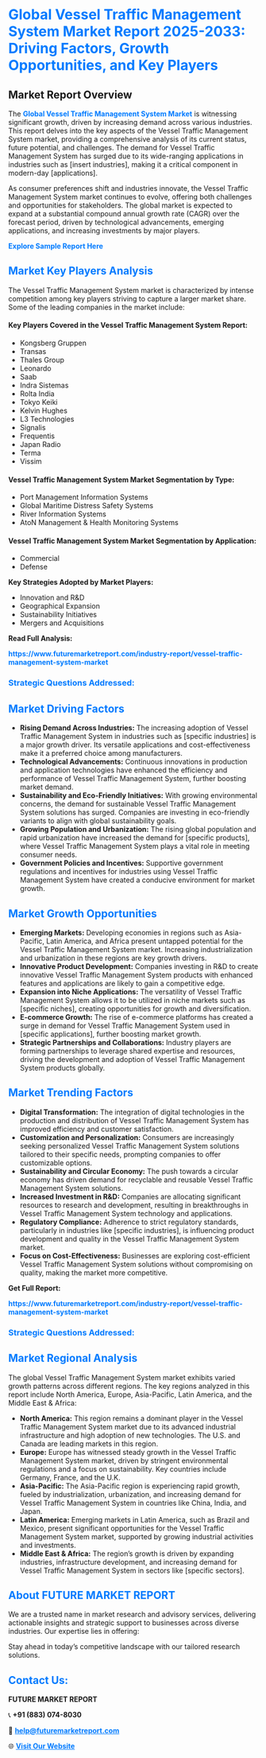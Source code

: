 <h1 style="color: #007BFF;">Global Vessel Traffic Management System Market Report 2025-2033: Driving Factors, Growth Opportunities, and Key Players</h1>

<section id="overview">
<h2>Market Report Overview</h2>
<p>The <a href="https://www.futuremarketreport.com/industry-report/vessel-traffic-management-system-market" style="color: #007BFF; text-decoration: none;"><strong>Global Vessel Traffic Management System Market</strong></a> is witnessing significant growth, driven by increasing demand across various industries. This report delves into the key aspects of the Vessel Traffic Management System market, providing a comprehensive analysis of its current status, future potential, and challenges. The demand for Vessel Traffic Management System has surged due to its wide-ranging applications in industries such as [insert industries], making it a critical component in modern-day [applications].</p>
<p>As consumer preferences shift and industries innovate, the Vessel Traffic Management System market continues to evolve, offering both challenges and opportunities for stakeholders. The global market is expected to expand at a substantial compound annual growth rate (CAGR) over the forecast period, driven by technological advancements, emerging applications, and increasing investments by major players.</p>
</section>

<section id="overview">
<p><a href="https://www.futuremarketreport.com/request-sample/reportId=105456" style="color: #007BFF; text-decoration: none;"><strong>Explore Sample Report Here</strong></a></p>
</section>

<section id="key-players">
<h2 style="color: #007BFF;">Market Key Players Analysis</h2>
<p>The Vessel Traffic Management System market is characterized by intense competition among key players striving to capture a larger market share. Some of the leading companies in the market include:</p>
<h4>Key Players Covered in the Vessel Traffic Management System Report:</h4>
<ul><li>Kongsberg Gruppen</li><li>Transas</li><li>Thales Group</li><li>Leonardo</li><li>Saab</li><li>Indra Sistemas</li><li>Rolta India</li><li>Tokyo Keiki</li><li>Kelvin Hughes</li><li>L3 Technologies</li><li>Signalis</li><li>Frequentis</li><li>Japan Radio</li><li>Terma</li><li>Vissim</li></ul>
<h4>Vessel Traffic Management System Market Segmentation by Type:</h4>
<ul><li>Port Management Information Systems</li><li>Global Maritime Distress Safety Systems</li><li>River Information Systems</li><li>AtoN Management &amp; Health Monitoring Systems</li></ul>

<h4>Vessel Traffic Management System Market Segmentation by Application:</h4>
<ul><li>Commercial</li><li>Defense</li></ul>
<p><strong>Key Strategies Adopted by Market Players:</strong></p>
<ul>
<li>Innovation and R&D</li>
<li>Geographical Expansion</li>
<li>Sustainability Initiatives</li>
<li>Mergers and Acquisitions</li>
</ul>
</section>

<section>
<p><strong>Read Full Analysis: </strong></p><a href="https://www.futuremarketreport.com/industry-report/vessel-traffic-management-system-market" style="color: #007BFF; text-decoration: none;"><strong>https://www.futuremarketreport.com/industry-report/vessel-traffic-management-system-market</strong></a>
<h3 style="color: #007BFF;">Strategic Questions Addressed:</h3>
</section>

<section id="driving-factors">
<h2 style="color: #007BFF;">Market Driving Factors</h2>
<ul>
<li><strong>Rising Demand Across Industries:</strong> The increasing adoption of Vessel Traffic Management System in industries such as [specific industries] is a major growth driver. Its versatile applications and cost-effectiveness make it a preferred choice among manufacturers.</li>
<li><strong>Technological Advancements:</strong> Continuous innovations in production and application technologies have enhanced the efficiency and performance of Vessel Traffic Management System, further boosting market demand.</li>
<li><strong>Sustainability and Eco-Friendly Initiatives:</strong> With growing environmental concerns, the demand for sustainable Vessel Traffic Management System solutions has surged. Companies are investing in eco-friendly variants to align with global sustainability goals.</li>
<li><strong>Growing Population and Urbanization:</strong> The rising global population and rapid urbanization have increased the demand for [specific products], where Vessel Traffic Management System plays a vital role in meeting consumer needs.</li>
<li><strong>Government Policies and Incentives:</strong> Supportive government regulations and incentives for industries using Vessel Traffic Management System have created a conducive environment for market growth.</li>
</ul>
</section>

<section id="growth-opportunities">
<h2 style="color: #007BFF;">Market Growth Opportunities</h2>
<ul>
<li><strong>Emerging Markets:</strong> Developing economies in regions such as Asia-Pacific, Latin America, and Africa present untapped potential for the Vessel Traffic Management System market. Increasing industrialization and urbanization in these regions are key growth drivers.</li>
<li><strong>Innovative Product Development:</strong> Companies investing in R&D to create innovative Vessel Traffic Management System products with enhanced features and applications are likely to gain a competitive edge.</li>
<li><strong>Expansion into Niche Applications:</strong> The versatility of Vessel Traffic Management System allows it to be utilized in niche markets such as [specific niches], creating opportunities for growth and diversification.</li>
<li><strong>E-commerce Growth:</strong> The rise of e-commerce platforms has created a surge in demand for Vessel Traffic Management System used in [specific applications], further boosting market growth.</li>
<li><strong>Strategic Partnerships and Collaborations:</strong> Industry players are forming partnerships to leverage shared expertise and resources, driving the development and adoption of Vessel Traffic Management System products globally.</li>
</ul>
</section>

<section id="trending-factors">
<h2 style="color: #007BFF;">Market Trending Factors</h2>
<ul>
<li><strong>Digital Transformation:</strong> The integration of digital technologies in the production and distribution of Vessel Traffic Management System has improved efficiency and customer satisfaction.</li>
<li><strong>Customization and Personalization:</strong> Consumers are increasingly seeking personalized Vessel Traffic Management System solutions tailored to their specific needs, prompting companies to offer customizable options.</li>
<li><strong>Sustainability and Circular Economy:</strong> The push towards a circular economy has driven demand for recyclable and reusable Vessel Traffic Management System solutions.</li>
<li><strong>Increased Investment in R&D:</strong> Companies are allocating significant resources to research and development, resulting in breakthroughs in Vessel Traffic Management System technology and applications.</li>
<li><strong>Regulatory Compliance:</strong> Adherence to strict regulatory standards, particularly in industries like [specific industries], is influencing product development and quality in the Vessel Traffic Management System market.</li>
<li><strong>Focus on Cost-Effectiveness:</strong> Businesses are exploring cost-efficient Vessel Traffic Management System solutions without compromising on quality, making the market more competitive.</li>
</ul>
</section>

<section>
<p><strong>Get Full Report: </strong></p><a href="https://www.futuremarketreport.com/industry-report/vessel-traffic-management-system-market" style="color: #007BFF; text-decoration: none;"><strong>https://www.futuremarketreport.com/industry-report/vessel-traffic-management-system-market</strong></a>
<h3 style="color: #007BFF;">Strategic Questions Addressed:</h3>
</section>


<section id="regional-analysis">
<h2 style="color: #007BFF;">Market Regional Analysis</h2>
<p>The global Vessel Traffic Management System market exhibits varied growth patterns across different regions. The key regions analyzed in this report include North America, Europe, Asia-Pacific, Latin America, and the Middle East & Africa:</p>
<ul>
<li><strong>North America:</strong> This region remains a dominant player in the Vessel Traffic Management System market due to its advanced industrial infrastructure and high adoption of new technologies. The U.S. and Canada are leading markets in this region.</li>
<li><strong>Europe:</strong> Europe has witnessed steady growth in the Vessel Traffic Management System market, driven by stringent environmental regulations and a focus on sustainability. Key countries include Germany, France, and the U.K.</li>
<li><strong>Asia-Pacific:</strong> The Asia-Pacific region is experiencing rapid growth, fueled by industrialization, urbanization, and increasing demand for Vessel Traffic Management System in countries like China, India, and Japan.</li>
<li><strong>Latin America:</strong> Emerging markets in Latin America, such as Brazil and Mexico, present significant opportunities for the Vessel Traffic Management System market, supported by growing industrial activities and investments.</li>
<li><strong>Middle East & Africa:</strong> The region’s growth is driven by expanding industries, infrastructure development, and increasing demand for Vessel Traffic Management System in sectors like [specific sectors].</li>
</ul>
</section>

<footer>
<h2 style="color: #007BFF;">About FUTURE MARKET REPORT</h2>
<p>We are a trusted name in market research and advisory services, delivering actionable insights and strategic support to businesses across diverse industries. Our expertise lies in offering:</p>

<p>Stay ahead in today’s competitive landscape with our tailored research solutions.</p>

<h2 style="color: #007BFF;">Contact Us:</h2>
<p><strong>FUTURE MARKET REPORT</strong></p>
<p>📞 <strong>+91 (883) 074-8030</strong></p>
<p>📧 <strong><a href="mailto:help@futuremarketreport.com" style="color: #007BFF;">help@futuremarketreport.com</a></strong></p>
<p>🌐 <strong><a href="https://www.futuremarketreport.com/" style="color: #007BFF;">Visit Our Website</a></strong></p>
</footer>